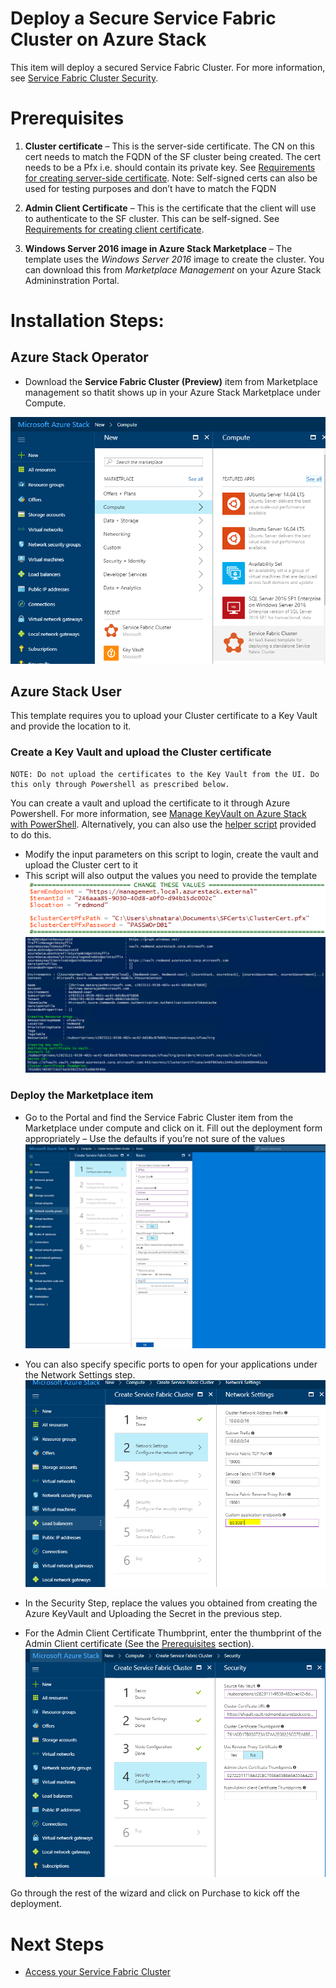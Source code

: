  # Deploy a Secure Service Fabric Cluster on Azure Stack
This item will deploy a secured Service Fabric Cluster. For more information, see [Service Fabric Cluster Security](https://docs.microsoft.com/en-us/azure/service-fabric/service-fabric-cluster-security).
# Prerequisites

1. **Cluster certificate** – This is the server-side certificate. The CN on this cert needs to match the FQDN of the SF cluster being created. The cert needs to be a Pfx i.e. should contain its private key. See [Requirements for creating server-side certificate](https://docs.microsoft.com/en-us/azure/service-fabric/service-fabric-cluster-security).
Note: Self-signed certs can also be used for testing purposes and don’t have to match the FQDN

2. **Admin Client Certificate** – This is the certificate that the client will use to authenticate to the SF cluster. This can be self-signed. See [Requirements for creating client certificate](https://docs.microsoft.com/en-us/azure/service-fabric/service-fabric-cluster-security).

3. **Windows Server 2016 image in Azure Stack Marketplace** – The template uses the _Windows Server 2016_ image to create the cluster. You can download this from _Marketplace Management_ on your Azure Stack Admininstration Portal.

# Installation Steps:
## Azure Stack Operator
- Download the **Service Fabric Cluster (Preview)** item from Marketplace management so thatit shows up in your Azure Stack Marketplace under Compute.

![Marketplace](images/Marketplace.png)

## Azure Stack User

This template requires you to upload your Cluster certificate to a Key Vault and provide the location to it.

### Create a Key Vault and upload the Cluster certificate
    NOTE: Do not upload the certificates to the Key Vault from the UI. Do this only through Powershell as prescribed below.

You can create a vault and upload the certificate to it through Azure Powershell. For more information, see [Manage KeyVault on Azure Stack with PowerShell](https://docs.microsoft.com/en-us/azure/azure-stack/user/azure-stack-kv-manage-powershell). 
Alternatively, you can also use the [helper script](scripts/Publish-SecretToVault.ps1) provided to do this.

- Modify the input parameters on this script to login, create the vault and upload the Cluster cert to it
- This script will also output the values you need to provide the template
![script Modifications](images/modifyscript.png)
![Publishing Certs to KV](images/publishcertstokv.png)

### Deploy the Marketplace item

- Go to the Portal and find the Service Fabric Cluster item from the Marketplace under compute and click on it. Fill out the deployment form appropriately – Use the defaults if you’re not sure of the values 
![Template UI](images/createSFTemplate.png)

- You can also specify specific ports to open for your applications under the Network Settings step.
    ![Open Ports](images/openPorts.png)

- In the Security Step, replace the values you obtained from creating the Azure KeyVault and Uploading the Secret in the previous step.

-  For the Admin Client Certificate Thumbprint, enter the thumbprint of the Admin Client certificate (See the [Prerequisites](#Prerequisites) section).
    ![Filling out the Security Step](images/filledupsecurity.png)

Go through the rest of the wizard and click on Purchase to kick off the deployment.

# Next Steps
* [Access your Service Fabric Cluster](accessSFCluster.md)
